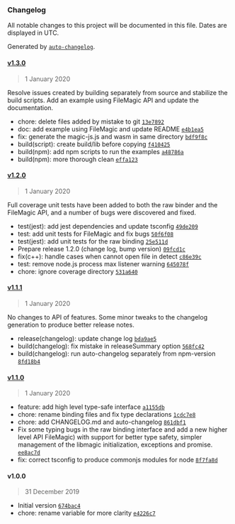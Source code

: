 ### Changelog

All notable changes to this project will be documented in this file. Dates are displayed in UTC.

Generated by [`auto-changelog`](https://github.com/CookPete/auto-changelog).

#### [v1.3.0](https://github.com/npcz/magic/compare/v1.2.0...v1.3.0)

> 1 January 2020

Resolve issues created by building separately from source and stabilize
the build scripts. Add an example using FileMagic API and update the 
documentation.

- chore: delete files added by mistake to git [`13e7892`](https://github.com/npcz/magic/commit/13e7892f41f68215c284fcdd5b95e89d33d4e949)
- doc: add example using FileMagic and update README [`e4b1ea5`](https://github.com/npcz/magic/commit/e4b1ea596b321971ee15a875c7478181157f0d0d)
- fix: generate the magic-js.js and wasm in same directory [`bdf9f8c`](https://github.com/npcz/magic/commit/bdf9f8c2f8717caba4dc74f7f22081900799e043)
- build(script): create build/lib before copying [`f410425`](https://github.com/npcz/magic/commit/f410425df6e414ea9a19fc328e8ae69cd293efe2)
- build(npm): add npm scripts to run the examples [`a48786a`](https://github.com/npcz/magic/commit/a48786a746a615160eb8f8e6b7c5e27818921b04)
- build(npm): more thorough clean [`effa123`](https://github.com/npcz/magic/commit/effa123996b2412aa0dacf57e3511249c5b29c0e)

#### [v1.2.0](https://github.com/npcz/magic/compare/v1.1.1...v1.2.0)

> 1 January 2020

Full coverage unit tests have been added to both the raw binder and
the FileMagic API, and a number of bugs were discovered and fixed.

- test(jest): add jest dependencies and update tsconfig [`49de209`](https://github.com/npcz/magic/commit/49de209bade2719a6f97689bde89bc1df5a71f8f)
- test: add unit tests for FileMagic and fix bugs [`50f6f08`](https://github.com/npcz/magic/commit/50f6f08a689b4a2eece538575934ae74f4a7ae2a)
- test(jest): add unit tests for the raw binding [`25e511d`](https://github.com/npcz/magic/commit/25e511dd42fe933ef21512f00a8e1902a032c011)
- Prepare release 1.2.0 (change log, bump version) [`09fcd1c`](https://github.com/npcz/magic/commit/09fcd1c96d9fb372298ebf9d0370305d64376446)
- fix(c++): handle cases when cannot open file in detect [`c86e39c`](https://github.com/npcz/magic/commit/c86e39c059b5480111c0a593b323b4618ac84515)
- test: remove node.js process max listener warning [`645078f`](https://github.com/npcz/magic/commit/645078f0fcc5c74bce97cc52d532c34ee2aa14ff)
- chore: ignore coverage directory [`531a640`](https://github.com/npcz/magic/commit/531a64011f2ab3ce3872b35f37b0788821a32e6d)

#### [v1.1.1](https://github.com/npcz/magic/compare/v1.1.0...v1.1.1)

> 1 January 2020

No changes to API of features. Some minor tweaks to the changelog
generation to produce better release notes.

- release(changelog): update change log [`bda9ae5`](https://github.com/npcz/magic/commit/bda9ae5f3526404d7a540282b65a8a636bfdbc7a)
- build(changelog): fix mistake in releaseSummary option [`568fc42`](https://github.com/npcz/magic/commit/568fc426e38c3f38baaf620ad969e0ca52e88896)
- build(changelog): run auto-changelog separately from npm-version [`8fd18b4`](https://github.com/npcz/magic/commit/8fd18b497fdaf3adbb963b2815ea7d823f7d1b5f)

#### [v1.1.0](https://github.com/npcz/magic/compare/v1.0.0...v1.1.0)

> 1 January 2020

- feature: add high level type-safe interface [`a1155db`](https://github.com/npcz/magic/commit/a1155dbd31a38e98d7462f5e52edcb707979b3c5)
- chore: rename binding files and fix type declarations [`1cdc7e8`](https://github.com/npcz/magic/commit/1cdc7e86f71fb0ed2e42adf2b7d2661860c0c1d9)
- chore: add CHANGELOG.md and auto-changelog [`861dbf1`](https://github.com/npcz/magic/commit/861dbf1f09049e97c8c9712f3b4dffd1f12be314)
- Fix some typing bugs in the raw binding interface and add a new higher level API FileMagic) with support for better type safety, simpler management of the libmagic initialization, exceptions and promise. [`ee8ac7d`](https://github.com/npcz/magic/commit/ee8ac7d27257683ea50edda1bda413b7a0cd6383)
- fix: correct tsconfig to produce commonjs modules for node [`8f7fa8d`](https://github.com/npcz/magic/commit/8f7fa8df9cae8dd7706909b0ebba676ef5b7bda4)

#### v1.0.0

> 31 December 2019

- Initial version [`674bac4`](https://github.com/npcz/magic/commit/674bac4f57a0db02e3bdd73b25414a5478e76d41)
- chore: rename variable for more clarity [`e4226c7`](https://github.com/npcz/magic/commit/e4226c7beeb99a505de30577a9b6265a8fa1b0d8)
